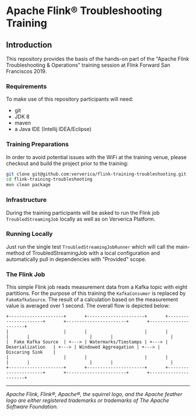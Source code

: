 # Apache Flink® Troubleshooting Training

## Introduction

This repository provides the basis of the hands-on part of the "Apache Flink Troubleshooting & Operations" training session at Flink Forward San Franciscos 2019.  

### Requirements

To make use of this repository participants will need:

* git
* JDK 8
* maven
* a Java IDE (Intellij IDEA/Eclipse)

### Training Preparations

In order to avoid potential issues with the WiFi at the training venue, please checkout and build the project prior to the training:

```bash
git clone git@github.com:ververica/flink-training-troubleshooting.git
cd flink-training-troubleshooting
mvn clean package
```

### Infrastructure

During the training participants will be asked to run the Flink job `TroubledStreamingJob` locally as well as on Ververica Platform.

### Running Locally

Just run the single test `TroubledStreamingJobRunner` which will call the main-method of TroubledStreamingJob with a local configuration and automatically pull in dependencies with "Provided" scope.

### The Flink Job

This simple Flink job reads measurement data from a Kafka topic with eight partitions. For the purpose of this training the `KafkaConsumer` is replaced by `FakeKafkaSource`. The result of a calculation based on the measurement value is averaged over 1 second. The overall flow is depicted below:

```
+---------------------+       +----------------------+       +----------------------+       +-----------------------+       +----------------------+
|                     |       |                      |       |                      |       |                       |       |                      |
|  Fake Kafka Source  | +---> | Watermarks/Timstamps | +---> |    Deserialization   | +---> | Windowed Aggreagation | +---> |    Discaring Sink    |
|                     |       |                      |       |                      |       |                       |       |                      |
+---------------------+       +----------------------+       +----------------------+       +-----------------------+       +----------------------+
```
----

*Apache Flink, Flink®, Apache®, the squirrel logo, and the Apache feather logo are either registered trademarks or trademarks of The Apache Software Foundation.*
